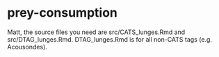 # prey-consumption

Matt, the source files you need are src/CATS_lunges.Rmd and src/DTAG_lunges.Rmd. DTAG_lunges.Rmd is for all non-CATS tags (e.g. Acousondes).
